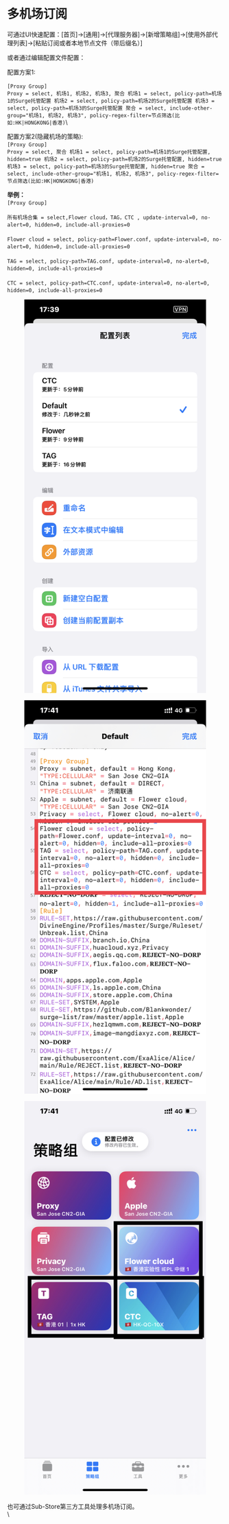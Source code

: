 # 多机场订阅



可通过UI快速配置：\[首页]->\[通用]->\[代理服务器]->\[新增策略组]->\[使用外部代理列表]->\[粘贴订阅或者本地节点文件（带后缀名）]



或者通过编辑配置文件配置：

配置方案1:&#x20;

`[Proxy Group]` \
`Proxy = select, 机场1, 机场2, 机场3, 聚合 机场1 = select, policy-path=机场1的Surge托管配置 机场2 = select, policy-path=机场2的Surge托管配置 机场3 = select, policy-path=机场3的Surge托管配置 聚合 = select, include-other-group="机场1, 机场2, 机场3", policy-regex-filter=节点筛选(比如:HK|HONGKONG|香港)`\


配置方案2(隐藏机场的策略): \
`[Proxy Group]` \
`Proxy = select, 聚合 机场1 = select, policy-path=机场1的Surge托管配置, hidden=true 机场2 = select, policy-path=机场2的Surge托管配置, hidden=true 机场3 = select, policy-path=机场3的Surge托管配置, hidden=true 聚合 = select, include-other-group="机场1, 机场2, 机场3", policy-regex-filter=节点筛选(比如:HK|HONGKONG|香港)`





**举例：**\
`[Proxy Group]` \
\
`所有机场合集 = select,Flower cloud，TAG，CTC , update-interval=0, no-alert=0, hidden=0, include-all-proxies=0` \
\
`Flower cloud = select, policy-path=Flower.conf, update-interval=0, no-alert=0, hidden=0, include-all-proxies=0` \
\
`TAG = select, policy-path=TAG.conf, update-interval=0, no-alert=0, hidden=0, include-all-proxies=0` \
\
`CTC = select, policy-path=CTC.conf, update-interval=0, no-alert=0, hidden=0, include-all-proxies=0`



<div>

<figure><img src="../.gitbook/assets/IMG_0473 (1).PNG" alt=""><figcaption></figcaption></figure>

 

<figure><img src="../.gitbook/assets/IMG_0475.PNG" alt=""><figcaption></figcaption></figure>

 

<figure><img src="../.gitbook/assets/photo_2023-07-11_17-42-40 (1).jpg" alt=""><figcaption></figcaption></figure>

</div>





也可通过Sub-Store第三方工具处理多机场订阅。\
\

